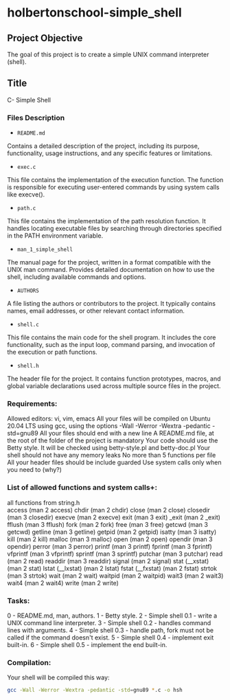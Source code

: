 # holbertonschool-simple_shell

## Project Objective
The goal of this project is to create a simple UNIX command interpreter (shell).

## Title

C- Simple Shell

### Files Description

- `README.md`

Contains a detailed description of the project, including its purpose, functionality, usage instructions, and any specific features or limitations.

- `exec.c`

This file contains the implementation of the execution function.
The function is responsible for executing user-entered commands by using system calls like execve().

- `path.c`

This file contains the implementation of the path resolution function.
It handles locating executable files by searching through directories specified in the PATH environment variable.

- `man_1_simple_shell`

The manual page for the project, written in a format compatible with the UNIX man command.
Provides detailed documentation on how to use the shell, including available commands and options.

- `AUTHORS`

A file listing the authors or contributors to the project.
It typically contains names, email addresses, or other relevant contact information.

- `shell.c`

This file contains the main code for the shell program.
It includes the core functionality, such as the input loop, command parsing, and invocation of the execution or path functions.

- `shell.h`

The header file for the project.
It contains function prototypes, macros, and global variable declarations used across multiple source files in the project.

### Requirements:

Allowed editors: vi, vim, emacs
All your files will be compiled on Ubuntu 20.04 LTS using gcc, using the 
options -Wall -Werror -Wextra -pedantic -std=gnu89
All your files should end with a new line
A README.md file, at the root of the folder of the project is mandatory
Your code should use the Betty style. 
It will be checked using betty-style.pl and betty-doc.pl
Your shell should not have any memory leaks
No more than 5 functions per file
All your header files should be include guarded
Use system calls only when you need to (why?)

### List of allowed functions and system calls+:

all functions from string.h  
access (man 2 access)
chdir (man 2 chdir)
close (man 2 close)
closedir (man 3 closedir)
execve (man 2 execve)
exit (man 3 exit)
_exit (man 2 _exit)
fflush (man 3 fflush)
fork (man 2 fork)
free (man 3 free)
getcwd (man 3 getcwd)
getline (man 3 getline)
getpid (man 2 getpid)
isatty (man 3 isatty)
kill (man 2 kill)
malloc (man 3 malloc)
open (man 2 open)
opendir (man 3 opendir)
perror (man 3 perror)
printf (man 3 printf)
fprintf (man 3 fprintf)
vfprintf (man 3 vfprintf)
sprintf (man 3 sprintf)
putchar (man 3 putchar)
read (man 2 read)
readdir (man 3 readdir)
signal (man 2 signal)
stat (__xstat) (man 2 stat)
lstat (__lxstat) (man 2 lstat)
fstat (__fxstat) (man 2 fstat)
strtok (man 3 strtok)
wait (man 2 wait)
waitpid (man 2 waitpid)
wait3 (man 2 wait3)
wait4 (man 2 wait4)
write (man 2 write)

### Tasks:

0 - README.md, man, authors.
1 - Betty style.
2 - Simple shell 0.1 - write a UNIX command line interpreter.
3 - Simple shell 0.2 - handles command lines with arguments.
4 - Simple shell 0.3 - handle path, fork must not be called if the command doesn't exist.
5 - Simple shell 0.4 - implement exit built-in.
6 - Simple shell 0.5 - implement the end built-in.

### Compilation:

Your shell will be compiled this way:

```bash
gcc -Wall -Werror -Wextra -pedantic -std=gnu89 *.c -o hsh
```
